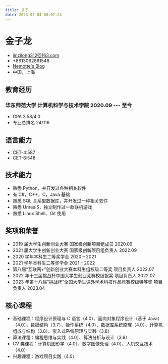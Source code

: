 ```yaml
---
title: 关于
date: 2023-07-04 00:07:24
---
```


<!-- The (first) h1 will be used as the <title> of the HTML page -->
# 金子龙

<!-- The unordered list immediately after the h1 will be formatted on a single
line. It is intended to be used for contact details -->
- <jinzilong312@163.com>
- +8613062881548
- [Nemotte's Blog](https://www.nemotte.cn/)
- 中国，上海

## 教育经历

### <span>华东师范大学 计算机科学与技术学院</span> <span>2020.09 --- 至今</span>

  - GPA 3.58/4.0
  - 专业总排名 24/116


## 语言能力

<!-- You have to wrap the "left" and "right" half of these headings in spans by
hand -->
- CET-4:587
- CET-6:548

## 技术能力

- 熟悉 Python，并开发过各种相关软件
- 有 C#，C++，C，Java 基础
- 熟悉 SQL 关系型数据库，并开发过一种相关软件
- 熟悉 Unreal5，独立制作过一款联机游戏
- 熟悉 Linux Shell、Git 使用



## 奖项和荣誉

- 2019 届大学生创新创业大赛 国家级创新项目组成员 2020.09
- 2021 届大学生创新创业大赛 国家级创新项目组负责人 2022.09
- 2020 学年本科生二等奖学金 2020 – 2021
- 2021 学年本科生二等奖学金 2021 – 2022
- 第八届“互联网+”创新创业大赛本科生组校级二等奖 项目负责人 2022.07
- 2022 年十三届挑战杯中国大学生创业竞赛校级银奖 项目负责人 2022.07
- 2023 年第十八届“挑战杯”全国大学生课外学术科技作品竞赛校级特等奖 项目负责人 2023.04

## 核心课程
- 基础课程：程序设计原理与 C 语言（4.0）、面向对象程序设计（基于 Java）（4.0）、数据结构（3.7）、操作系统（4.0）、数据库系统原理（4.0）、计算机组成与结构（3.8）、嵌入式系统原理与实践（3.8）
- 算法课程：编程思维与实践（4.0）、算法分析与设计（3.9）
- CV 类课程：计算机图形学（4.0）、数字图像处理（4.0）、人机交互技术（4.0）
- 兴趣课程：游戏项目实践（4.0）